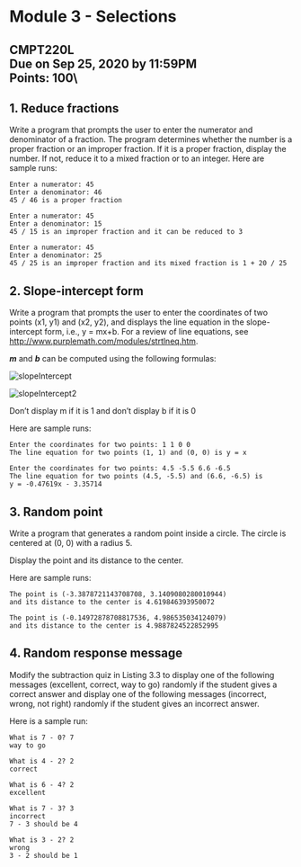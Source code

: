 # Module 3 - Selections
CMPT220L\
Due on Sep 25, 2020 by 11:59PM\
Points: 100\
---

## 1. Reduce fractions
Write a program that prompts the user to enter the numerator and denominator of
a fraction. The program determines whether the number is a proper fraction or an improper fraction.
If it is a proper fraction, display the number. If not, reduce it to a mixed fraction or to an integer.
Here are sample runs:

```
Enter a numerator: 45
Enter a denominator: 46
45 / 46 is a proper fraction
```

```
Enter a numerator: 45
Enter a denominator: 15
45 / 15 is an improper fraction and it can be reduced to 3
```

```
Enter a numerator: 45
Enter a denominator: 25
45 / 25 is an improper fraction and its mixed fraction is 1 + 20 / 25
```

## 2. Slope-intercept form

Write a program that prompts the user to enter the coordinates of two points
(x1, y1) and (x2, y2), and displays the line equation in the slope- intercept form, i.e., y = mx+b. For a
review of line equations, see http://www.purplemath.com/modules/strtlneq.htm.

***m*** and ***b*** can be computed using the following formulas:

![slopeIntercept](https://latex.codecogs.com/svg.latex?\Large&space;m=&space;y2-&space;\frac{y1}{x2}\Large&space;-x1)

![slopeIntercept2](https://latex.codecogs.com/svg.latex?\Large&space;b=&space;y1&space;&space;-mx1)

Don’t display m if it is 1 and don’t display b if it is 0

Here are sample runs:
```
Enter the coordinates for two points: 1 1 0 0
The line equation for two points (1, 1) and (0, 0) is y = x
```
```
Enter the coordinates for two points: 4.5 -5.5 6.6 -6.5
The line equation for two points (4.5, -5.5) and (6.6, -6.5) is
y = -0.47619x - 3.35714 
```

## 3. Random point
Write a program that generates a random point inside a circle. The circle is centered
at (0, 0) with a radius 5. 

Display the point and its distance to the center.

Here are sample runs:
```
The point is (-3.3878721143708708, 3.1409080280010944)
and its distance to the center is 4.619846393950072
```
```
The point is (-0.14972878708817536, 4.986535034124079)
and its distance to the center is 4.9887824522852995
``` 


## 4. Random response message
Modify the subtraction quiz in Listing 3.3 to display one of the following
messages (excellent, correct, way to go) randomly if the student gives a correct answer and display one
of the following messages (incorrect, wrong, not right) randomly if the student gives an incorrect answer.

Here is a sample run:
```
What is 7 - 0? 7
way to go
```
```
What is 4 - 2? 2
correct
```
```
What is 6 - 4? 2
excellent
```
```
What is 7 - 3? 3
incorrect
7 - 3 should be 4
```
```
What is 3 - 2? 2
wrong
3 - 2 should be 1
```


